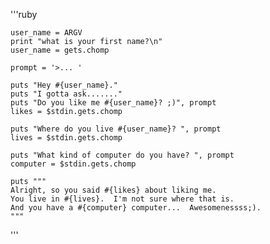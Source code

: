 
'''ruby

    user_name = ARGV
    print "what is your first name?\n"
    user_name = gets.chomp

    prompt = '>... '

    puts "Hey #{user_name}."
    puts "I gotta ask......."
    puts "Do you like me #{user_name}? ;)", prompt
    likes = $stdin.gets.chomp

    puts "Where do you live #{user_name}? ", prompt
    lives = $stdin.gets.chomp

    puts "What kind of computer do you have? ", prompt
    computer = $stdin.gets.chomp

    puts """
    Alright, so you said #{likes} about liking me.
    You live in #{lives}.  I'm not sure where that is.
    And you have a #{computer} computer...  Awesomenessss;).
    """
'''
